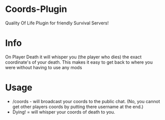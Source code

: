 # Coords-Plugin
Quality Of Life Plugin for friendly Survival Servers!

# Info
On Player Death it will whisper you (the player who dies) the exact coordinate's of your death.
This makes it easy to get back to where you were without having to use any mods

# Usage
* /coords - will broadcast your coords to the public chat. (No, you cannot get other players coords by putting there username at the end.)
* Dying! = will whisper your coords of death to you.

